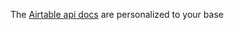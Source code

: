 <TimeStamp start="0:55" end="1:05">
  
  The [Airtable api docs](https://airtable.com/api) are personalized to your base
  
</TimeStamp>